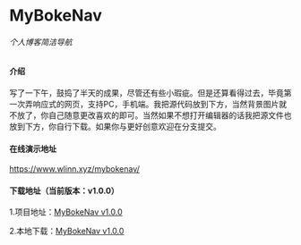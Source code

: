 # MyBokeNav

###### 个人博客简洁导航

#### 介绍

写了一下午，鼓捣了半天的成果，尽管还有些小瑕疵。但是还算看得过去，毕竟第一次弄响应式的网页，支持PC，手机端。我把源代码放到下方，当然背景图片就不放了，你自己随意更改喜欢的即可。当然如果不想打开编辑器的话我把源文件也放到下方，你自行下载。如果你与更好创意欢迎在分支提交。

#### 在线演示地址

https://www.wlinn.xyz/mybokenav/

#### 下载地址（当前版本：v1.0.0）

1.项目地址：[MyBokeNav v1.0.0](https://github.com/Linnxs/MyBokeNav)

2.本地下载：[MyBokeNav v1.0.0](http://wlinn.xyz/mybokenav.tar.gz)

